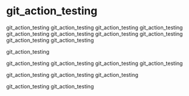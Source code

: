 # git_action_testing
git_action_testing
git_action_testing
git_action_testing
git_action_testing
git_action_testing
git_action_testing
git_action_testing
git_action_testing
git_action_testing
git_action_testing




git_action_testing

git_action_testing
git_action_testing
git_action_testing
git_action_testing

git_action_testing
git_action_testing
git_action_testing

git_action_testing
git_action_testing
